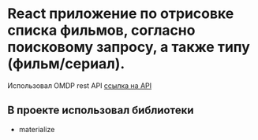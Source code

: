 # React приложение по отрисовке списка фильмов, согласно поисковому запросу, а также типу (фильм/сериал).

Использовал OMDP rest API [ссылка на API](http://www.omdbapi.com/)

## В проекте использовал библиотеки

* materialize
